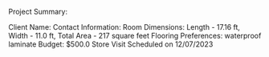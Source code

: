 Project Summary:

Client Name: 
Contact Information: 
Room Dimensions: Length - 17.16 ft, Width - 11.0 ft, Total Area - 217 square feet
Flooring Preferences: waterproof laminate
Budget: $500.0
Store Visit Scheduled on 12/07/2023
